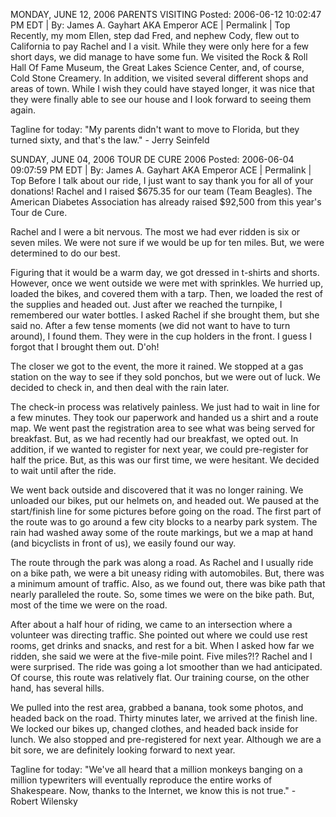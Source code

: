 MONDAY, JUNE 12, 2006
PARENTS VISITING
Posted: 2006-06-12 10:02:47 PM EDT | By: James A. Gayhart AKA Emperor ACE | Permalink | Top
Recently, my mom Ellen, step dad Fred, and nephew Cody, flew out to California to pay Rachel and I a visit. While they were only here for a few short days, we did manage to have some fun. We visited the Rock & Roll Hall Of Fame Museum, the Great Lakes Science Center, and, of course, Cold Stone Creamery. In addition, we visited several different shops and areas of town. While I wish they could have stayed longer, it was nice that they were finally able to see our house and I look forward to seeing them again.

Tagline for today: "My parents didn't want to move to Florida, but they turned sixty, and that's the law." - Jerry Seinfeld

SUNDAY, JUNE 04, 2006
TOUR DE CURE 2006
Posted: 2006-06-04 09:07:59 PM EDT | By: James A. Gayhart AKA Emperor ACE | Permalink | Top
Before I talk about our ride, I just want to say thank you for all of your donations! Rachel and I raised $675.35 for our team (Team Beagles). The American Diabetes Association has already raised $92,500 from this year's Tour de Cure.

Rachel and I were a bit nervous. The most we had ever ridden is six or seven miles. We were not sure if we would be up for ten miles. But, we were determined to do our best.

Figuring that it would be a warm day, we got dressed in t-shirts and shorts. However, once we went outside we were met with sprinkles. We hurried up, loaded the bikes, and covered them with a tarp. Then, we loaded the rest of the supplies and headed out. Just after we reached the turnpike, I remembered our water bottles. I asked Rachel if she brought them, but she said no. After a few tense moments (we did not want to have to turn around), I found them. They were in the cup holders in the front. I guess I forgot that I brought them out. D'oh!

The closer we got to the event, the more it rained. We stopped at a gas station on the way to see if they sold ponchos, but we were out of luck. We decided to check in, and then deal with the rain later.

The check-in process was relatively painless. We just had to wait in line for a few minutes. They took our paperwork and handed us a shirt and a route map. We went past the registration area to see what was being served for breakfast. But, as we had recently had our breakfast, we opted out. In addition, if we wanted to register for next year, we could pre-register for half the price. But, as this was our first time, we were hesitant. We decided to wait until after the ride.

We went back outside and discovered that it was no longer raining. We unloaded our bikes, put our helmets on, and headed out. We paused at the start/finish line for some pictures before going on the road. The first part of the route was to go around a few city blocks to a nearby park system. The rain had washed away some of the route markings, but we a map at hand (and bicyclists in front of us), we easily found our way.

The route through the park was along a road. As Rachel and I usually ride on a bike path, we were a bit uneasy riding with automobiles. But, there was a minimum amount of traffic. Also, as we found out, there was bike path that nearly paralleled the route. So, some times we were on the bike path. But, most of the time we were on the road.

After about a half hour of riding, we came to an intersection where a volunteer was directing traffic. She pointed out where we could use rest rooms, get drinks and snacks, and rest for a bit. When I asked how far we ridden, she said we were at the five-mile point. Five miles?!? Rachel and I were surprised. The ride was going a lot smoother than we had anticipated. Of course, this route was relatively flat. Our training course, on the other hand, has several hills.

We pulled into the rest area, grabbed a banana, took some photos, and headed back on the road. Thirty minutes later, we arrived at the finish line. We locked our bikes up, changed clothes, and headed back inside for lunch. We also stopped and pre-registered for next year. Although we are a bit sore, we are definitely looking forward to next year.

Tagline for today: "We've all heard that a million monkeys banging on a million typewriters will eventually reproduce the entire works of Shakespeare. Now, thanks to the Internet, we know this is not true." - Robert Wilensky